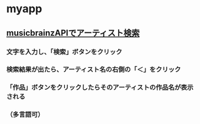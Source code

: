 # myapp

## [musicbrainzAPIでアーティスト検索](https://s20021.github.io/myapp)

### 文字を入力し、「検索」ボタンをクリック
### 検索結果が出たら、アーティスト名の右側の「＜」をクリック
### 「作品」ボタンをクリックしたらそのアーティストの作品名が表示される
### （多言語可）
